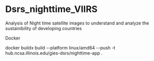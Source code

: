 # Dsrs_nighttime_VIIRS
Analysis of Night time satellite images to understand and analyze the sustainibility of developing countries

Docker

docker buildx build --platform linux/amd64  --push  -t hub.ncsa.illinois.edu/gies-dsrs/nighttime-app .
